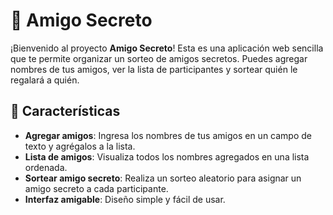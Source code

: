 # 🎁 Amigo Secreto

¡Bienvenido al proyecto **Amigo Secreto**! Esta es una aplicación web sencilla que te permite organizar un sorteo de amigos secretos. Puedes agregar nombres de tus amigos, ver la lista de participantes y sortear quién le regalará a quién.

## 🚀 Características

- **Agregar amigos**: Ingresa los nombres de tus amigos en un campo de texto y agrégalos a la lista.
- **Lista de amigos**: Visualiza todos los nombres agregados en una lista ordenada.
- **Sortear amigo secreto**: Realiza un sorteo aleatorio para asignar un amigo secreto a cada participante.
- **Interfaz amigable**: Diseño simple y fácil de usar.
